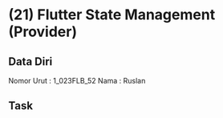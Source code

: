 # (21) Flutter State Management (Provider)

## Data Diri

Nomor Urut : 1_023FLB_52
Nama : Ruslan

## Task
